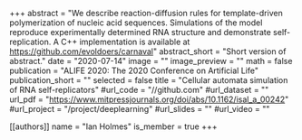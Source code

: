 +++
abstract = "We describe reaction-diffusion rules for template-driven polymerization of nucleic acid sequences. Simulations of the model reproduce experimentally determined RNA structure and demonstrate self-replication. A C++ implementation is available at https://github.com/evoldoers/carnaval"
abstract_short = "Short version of abstract."
date = "2020-07-14"
image = ""
image_preview = ""
math = false
publication = "ALIFE 2020: The 2020 Conference on Artificial Life"
publication_short = ""
selected = false
title = "Cellular automata simulation of RNA self-replicators"
#url_code = "//github.com"
#url_dataset = ""
url_pdf = "https://www.mitpressjournals.org/doi/abs/10.1162/isal_a_00242"
#url_project = "/project/deeplearning"
#url_slides = ""
#url_video = ""

[[authors]]
    name = "Ian Holmes"
    is_member = true
+++


<!-- You can add information in $\LaTeX$ and *Markdown* here. -->


